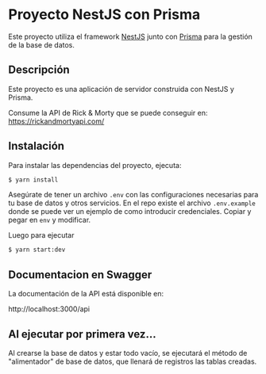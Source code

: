 # Proyecto NestJS con Prisma

Este proyecto utiliza el framework [NestJS](https://nestjs.com/) junto con [Prisma](https://www.prisma.io/) para la gestión de la base de datos.

## Descripción

Este proyecto es una aplicación de servidor construida con NestJS y Prisma. 

Consume la API de Rick & Morty que se puede conseguir en: https://rickandmortyapi.com/


## Instalación

Para instalar las dependencias del proyecto, ejecuta:

```bash
$ yarn install
```
Asegúrate de tener un archivo ```.env``` con las configuraciones necesarias para tu base de datos y otros servicios. En el repo existe el archivo ```.env.example``` donde se puede ver un ejemplo de como introducir credenciales. Copiar y pegar en ```env``` y modificar.

Luego para ejecutar

```bash
$ yarn start:dev
```

## Documentacion en Swagger

La documentación de la API está disponible en:

http://localhost:3000/api

## Al ejecutar por primera vez...

Al crearse la base de datos y estar todo vacío, se ejecutará el método de "alimentador" de base de datos, que llenará de registros las tablas creadas.
